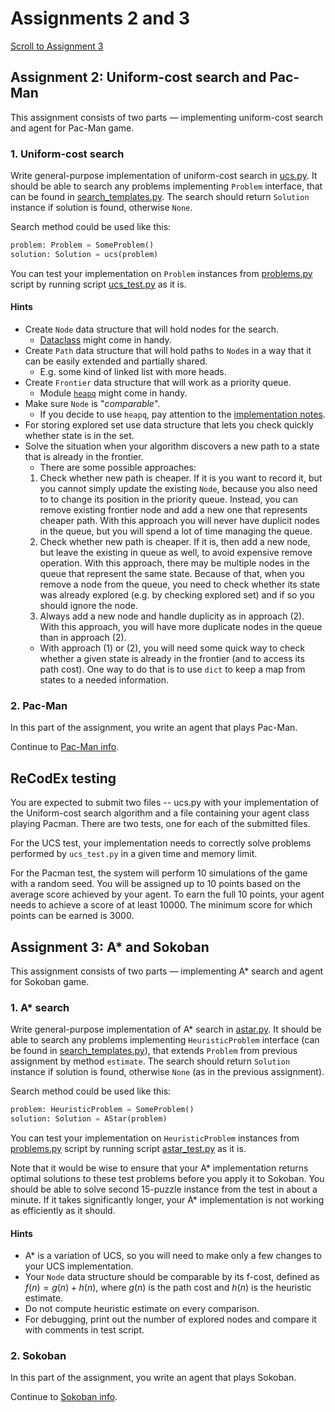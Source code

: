 # Assignments 2 and 3
[Scroll to Assignment 3](#assignment-3-sokoban)

## Assignment 2: Uniform-cost search and Pac-Man

This assignment consists of two parts — implementing uniform-cost search and agent for Pac-Man game.

### 1. Uniform-cost search
Write general-purpose implementation of uniform-cost search in [ucs.py](ucs.py). It should be able to search any problems implementing `Problem` interface, that can be found in [search_templates.py](search_templates.py). The search should return `Solution` instance if solution is found, otherwise `None`.

Search method could be used like this:
```python
problem: Problem = SomeProblem()
solution: Solution = ucs(problem)
```

You can test your implementation on `Problem` instances from [problems.py](problems.py) script by running script [ucs_test.py](ucs_test.py) as it is.

#### Hints
- Create `Node` data structure that will hold nodes for the search.
  - [Dataclass](https://docs.python.org/3/library/dataclasses.html) might come in handy.
- Create `Path` data structure that will hold paths to `Node`s in a way that it can be easily extended and partially shared.
  - E.g. some kind of linked list with more heads.
- Create `Frontier` data structure that will work as a priority queue.
  - Module [`heapq`](https://docs.python.org/3/library/heapq.html#module-heapq) might come in handy.
- Make sure `Node` is "*comparable*".
  - If you decide to use `heapq`, pay attention to the [implementation notes](https://docs.python.org/3/library/heapq.html#priority-queue-implementation-notes).
- For storing explored set use data structure that lets you check quickly whether state is in the set.
- Solve the situation when your algorithm discovers a new path to a state that is already in the frontier.
  - There are some possible approaches:
  1. Check whether new path is cheaper. If it is you want to record it, but you cannot simply update the existing `Node`, because you also need to to change its position in the priority queue. Instead, you can remove existing frontier node and add a new one that represents cheaper path. With this approach you will never have duplicit nodes in the queue, but you will spend a lot of time managing the queue.
  2. Check whether new path is cheaper. If it is, then add a new node, but leave the existing in queue as well, to avoid expensive remove operation. With this approach, there may be multiple nodes in the queue that represent the same state. Because of that, when you remove a node from the queue, you need to check whether its state was already explored (e.g. by checking explored set) and if so you should ignore the node.
  3. Always add a new node and handle duplicity as in approach (2). With this approach, you will have more duplicate nodes in the queue than in approach (2).
  - With approach (1) or (2), you will need some quick way to check whether a given state is already in the frontier (and to access its path cost). One way to do that is to use `dict` to keep a map from states to a needed information.


### 2. Pac-Man
In this part of the assignment, you write an agent that plays Pac-Man.

Continue to [Pac-Man info](pacman/README.md).

## ReCodEx testing
You are expected to submit two files -- ucs.py with your implementation of the Uniform-cost search algorithm and a file containing your agent class playing Pacman. There are two tests, one for each of the submitted files.

For the UCS test, your implementation needs to correctly solve problems performed by `ucs_test.py` in a given time and memory limit.

For the Pacman test, the system will perform 10 simulations of the game with a random seed. You will be assigned up to 10 points based on the average score achieved by your agent. To earn the full 10 points, your agent needs to achieve a score of at least 10000. The minimum score for which points can be earned is 3000.

## Assignment 3: A* and Sokoban

This assignment consists of two parts — implementing A* search and agent for Sokoban game.

### 1. A* search

Write general-purpose implementation of A* search in [astar.py](astar.py). It should be able to search any problems implementing `HeuristicProblem` interface (can be found in [search_templates.py](search_templates.py)), that extends `Problem` from previous assignment by method `estimate`. The search should return `Solution` instance if solution is found, otherwise `None` (as in the previous assignment).

Search method could be used like this:
```python
problem: HeuristicProblem = SomeProblem()
solution: Solution = AStar(problem)
```

You can test your implementation on `HeuristicProblem` instances from [problems.py](problems.py) script by running script [astar_test.py](astar_test.py) as it is.

Note that it would be wise to ensure that your A* implementation returns optimal solutions to these test problems before you apply it to Sokoban. You should be able to solve second 15-puzzle instance from the test in about a minute. If it takes significantly longer, your A* implementation is not working as efficiently as it should.

#### Hints
- A* is a variation of UCS, so you will need to make only a few changes to your UCS implementation.
- Your `Node` data structure should be comparable by its f-cost, defined as $f(n) = g(n) + h(n)$, where $g(n)$ is the path cost and $h(n)$ is the heuristic estimate.
- Do not compute heuristic estimate on every comparison.
- For debugging, print out the number of explored nodes and compare it with comments in test script.

### 2. Sokoban
In this part of the assignment, you write an agent that plays Sokoban.

Continue to [Sokoban info](sokoban/README.md).
